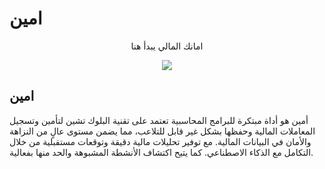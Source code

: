 # امين
<p align="center">امانك المالي يبدأ هنا</p>
<p align="center">
<image src="https://github.com/Raaf882/Ameen/blob/main/ameen%20logo.png"></p>


## امين

أمين هو أداة مبتكرة للبرامج المحاسبية تعتمد على تقنية البلوك تشين لتأمين وتسجيل المعاملات المالية وحفظها بشكل غير قابل للتلاعب، مما يضمن مستوى عالٍ من النزاهة والأمان في البيانات المالية. مع توفير تحليلات مالية دقيقة وتوقعات مستقبلية من خلال التكامل مع الذكاء الاصطناعي. كما يتيح اكتشاف الأنشطة المشبوهة والحد منها بفعالية.
